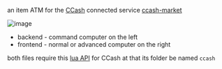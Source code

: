 an item ATM for the [CCash](https://github.com/EntireTwix/CCash) connected service [ccash-market](https://github.com/STBoyden/ccash-market)

![image](https://user-images.githubusercontent.com/31377881/208994151-71bc4125-6a24-467f-b458-b71acd8c0ef9.png)

* backend - command computer on the left
* frontend - normal or advanced computer on the right

both files require this [lua API](https://github.com/SpaceCat-Chan/CatsCCashLuaApi) for CCash at that its folder be named `ccash`
